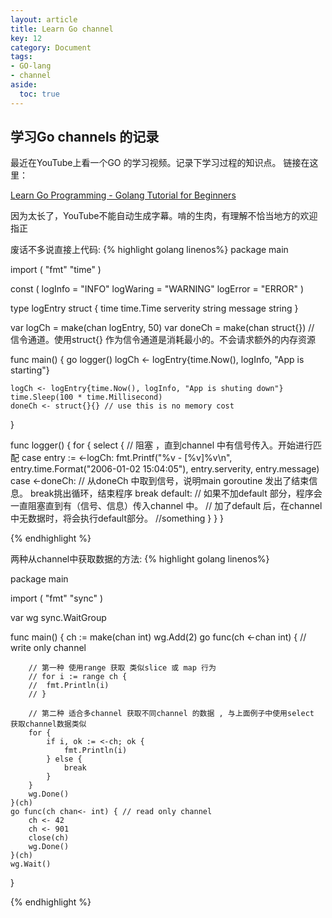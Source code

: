 ```yaml
---
layout: article
title: Learn Go channel
key: 12
category: Document
tags: 
- GO-lang
- channel
aside:
  toc: true
---
```



## 学习Go channels 的记录
最近在YouTube上看一个GO 的学习视频。记录下学习过程的知识点。
链接在这里：

[Learn Go Programming - Golang Tutorial for Beginners](https://www.youtube.com/watch?v=YS4e4q9oBaU) 

因为太长了，YouTube不能自动生成字幕。啃的生肉，有理解不恰当地方的欢迎指正

废话不多说直接上代码:
{% highlight golang linenos%}
package main

import (
	"fmt"
	"time"
)

const (
	logInfo   = "INFO"
	logWaring = "WARNING"
	logError  = "ERROR"
)

type logEntry struct {
	time      time.Time
	serverity string
	message   string
}

var logCh = make(chan logEntry, 50)
var doneCh = make(chan struct{}) 
// 信令通道。使用struct{} 作为信令通道是消耗最小的。不会请求额外的内存资源

func main() {
	go logger()
	logCh <- logEntry{time.Now(), logInfo, "App is starting"}

	logCh <- logEntry{time.Now(), logInfo, "App is shuting down"}
	time.Sleep(100 * time.Millisecond)
	doneCh <- struct{}{} // use this is no memory cost
}

func logger() {
	for {
		select { // 阻塞 ，直到channel 中有信号传入。开始进行匹配
		case entry := <-logCh:
			fmt.Printf("%v - [%v]%v\n", entry.time.Format("2006-01-02 15:04:05"), entry.serverity, entry.message)
		case <-doneCh:
        // 从doneCh 中取到信号，说明main goroutine 发出了结束信息。 break挑出循环，结束程序
			break
        default: 
        // 如果不加default 部分，程序会一直阻塞直到有（信号、信息）传入channel 中。
        // 加了default 后，在channel 中无数据时，将会执行default部分。
            //something 
		}
	}
}

{% endhighlight %}


两种从channel中获取数据的方法:
{% highlight golang linenos%}

package main

import (
	"fmt"
	"sync"
)

var wg sync.WaitGroup

func main() {
	ch := make(chan int)
	wg.Add(2)
	go func(ch <-chan int) { // write only channel

        // 第一种 使用range 获取 类似slice 或 map 行为
		// for i := range ch {
		// 	fmt.Println(i)
		// }

        // 第二种 适合多channel 获取不同channel 的数据 , 与上面例子中使用select 获取channel数据类似
		for {
			if i, ok := <-ch; ok {
				fmt.Println(i)
			} else {
				break
			}
		}
		wg.Done()
	}(ch)
	go func(ch chan<- int) { // read only channel
		ch <- 42
		ch <- 901
		close(ch)
		wg.Done()
	}(ch)
	wg.Wait()
}

{% endhighlight %}